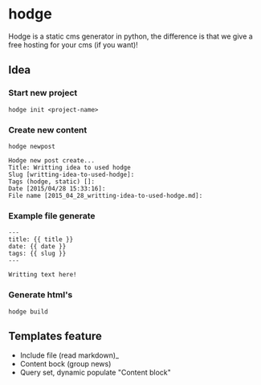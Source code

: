 # hodge

Hodge is a static cms generator in python, the difference is that we give a free hosting for your cms (if you want)!


## Idea

### Start new project

    hodge init <project-name>


### Create new content

    hodge newpost

    Hodge new post create...
    Title: Writting idea to used hodge
    Slug [writting-idea-to-used-hodge]:
    Tags (hodge, static) []:
    Date [2015/04/28 15:33:16]:
    File name [2015_04_28_writting-idea-to-used-hodge.md]:


### Example file generate

    ---
    title: {{ title }}
    date: {{ date }}
    tags: {{ slug }}
    ---

    Writting text here!


### Generate html's

    hodge build


## Templates feature

- Include file (read markdown)_
- Content bock (group news)
- Query set, dynamic populate "Content block"
